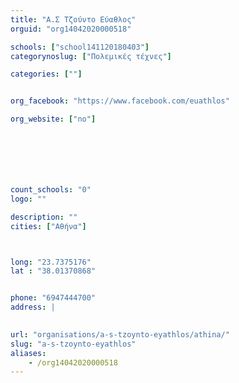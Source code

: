 ```yaml
---
title: "Α.Σ Τζούντο Εύαθλος"
orguid: "org14042020000518"

schools: ["school141120180403"]
categorynoslug: ["Πολεμικές τέχνες"]

categories: [""]


org_facebook: "https://www.facebook.com/euathlos"

org_website: ["no"]







count_schools: "0"
logo: ""

description: ""
cities: ["Αθήνα"]



long: "23.7375176"
lat : "38.01370868"


phone: "6947444700"
address: |
    

url: "organisations/a-s-tzoynto-eyathlos/athina/"
slug: "a-s-tzoynto-eyathlos"
aliases:
    - /org14042020000518
---
```



